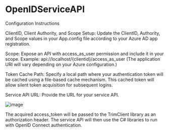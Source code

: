 # OpenIDServiceAPI

Configuration Instructions

ClientID, Client Authority, and Scope Setup:
Update the ClientID, Authority, and Scope values in your App.config file according to your Azure AD app registration.

Scope: Expose an API with access_as_user permission and include it in your scope. Example:
api://localhost/{clientid}/access_as_user
(The application URI will vary depending on your Azure configuration.)

Token Cache Path:
Specify a local path where your authentication token will be cached using a file-based cache mechanism. This cached token will allow silent token acquisition for subsequent logins.

Service API URL:
Provide the URL for your service API.

![image](https://github.com/user-attachments/assets/30363a0e-6daf-484d-9c7e-2b2ddee8dd18)

The acquired access_token will be passed to the TrimClient library as an authorization header. The service API will then use the C# libraries to run with OpenID Connect authentication.







